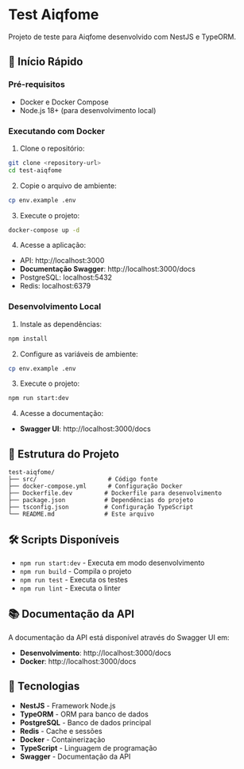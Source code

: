 # Test Aiqfome

Projeto de teste para Aiqfome desenvolvido com NestJS e TypeORM.

## 🚀 Início Rápido

### Pré-requisitos

- Docker e Docker Compose
- Node.js 18+ (para desenvolvimento local)

### Executando com Docker

1. Clone o repositório:
```bash
git clone <repository-url>
cd test-aiqfome
```

2. Copie o arquivo de ambiente:
```bash
cp env.example .env
```

3. Execute o projeto:
```bash
docker-compose up -d
```

4. Acesse a aplicação:
- API: http://localhost:3000
- **Documentação Swagger**: http://localhost:3000/docs
- PostgreSQL: localhost:5432
- Redis: localhost:6379

### Desenvolvimento Local

1. Instale as dependências:
```bash
npm install
```

2. Configure as variáveis de ambiente:
```bash
cp env.example .env
```

3. Execute o projeto:
```bash
npm run start:dev
```

4. Acesse a documentação:
- **Swagger UI**: http://localhost:3000/docs

## 📁 Estrutura do Projeto

```
test-aiqfome/
├── src/                    # Código fonte
├── docker-compose.yml      # Configuração Docker
├── Dockerfile.dev         # Dockerfile para desenvolvimento
├── package.json           # Dependências do projeto
├── tsconfig.json          # Configuração TypeScript
└── README.md              # Este arquivo
```

## 🛠️ Scripts Disponíveis

- `npm run start:dev` - Executa em modo desenvolvimento
- `npm run build` - Compila o projeto
- `npm run test` - Executa os testes
- `npm run lint` - Executa o linter

## 📚 Documentação da API

A documentação da API está disponível através do Swagger UI em:
- **Desenvolvimento**: http://localhost:3000/docs
- **Docker**: http://localhost:3000/docs

## 🔧 Tecnologias

- **NestJS** - Framework Node.js
- **TypeORM** - ORM para banco de dados
- **PostgreSQL** - Banco de dados principal
- **Redis** - Cache e sessões
- **Docker** - Containerização
- **TypeScript** - Linguagem de programação
- **Swagger** - Documentação da API
